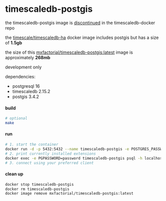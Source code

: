 # timescaledb-postgis

the timescaledb-postgis image is [discontinued](https://github.com/timescale/timescaledb-docker/commit/b737865a70c824dca0fc2e7f0ce5e1d1068c8743) in the timescaledb-docker repo

the [timescale/timescaledb-ha](https://hub.docker.com/r/timescale/timescaledb-ha/tags) docker image includes postgis but has a size of **1.5gb**

the size of this [mxfactorial/timescaledb-postgis:latest](https://hub.docker.com/r/mxfactorial/timescaledb-postgis) image is approximately **268mb**

development only

dependencies:
* postgresql 16
* timescaledb 2.15.2
* postgis 3.4.2

#### build
```sh
# optional
make
```

#### run
```sh
# 1. start the container
docker run -d -p 5432:5432 --name timescaledb-postgis -e POSTGRES_PASSWORD=password mxfactorial/timescaledb-postgis:latest
# 2. print currently installed extensions
docker exec -e PGPASSWORD=password timescaledb-postgis psql -h localhost -U postgres -c "\dx;"
# 3. connect using your preferred client
```

#### clean up
```sh
docker stop timescaledb-postgis
docker rm timescaledb-postgis
docker image remove mxfactorial/timescaledb-postgis:latest
```